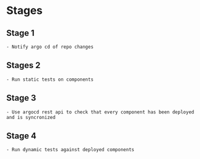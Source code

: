 # Stages
## Stage 1
    - Notify argo cd of repo changes
## Stages 2
    - Run static tests on components
## Stage 3
    - Use argocd rest api to check that every component has been deployed and is syncronized
## Stage 4
    - Run dynamic tests against deployed components
